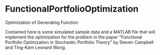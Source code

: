 # FunctionalPortfolioOptimization
Optimization of Generating Function

Contained here is some simulated sample data and a MATLAB file that will implement the optimization for the problem in the paper "Functional Portfolio Optimization in Stochastic Portfolio Theory" by Steven Campbell and Ting-Kam Leonard Wong.
